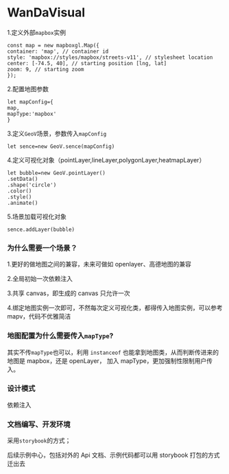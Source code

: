 # WanDaVisual



1.定义外部`mapbox`实例

```
const map = new mapboxgl.Map({
container: 'map', // container id
style: 'mapbox://styles/mapbox/streets-v11', // stylesheet location
center: [-74.5, 40], // starting position [lng, lat]
zoom: 9, // starting zoom
});

```

2.配置地图参数

```
let mapConfig={
map,
mapType:'mapbox'
}
```

3.定义`GeoV`场景，参数传入`mapConfig`

```
let sence=new GeoV.sence(mapConfig)
```

4.定义可视化对象（pointLayer,lineLayer,polygonLayer,heatmapLayer）

```
let bubble=new GeoV.pointLayer()
.setData()
.shape('circle')
.color()
.style()
.animate()
```

5.场景加载可视化对象

```
sence.addLayer(bubble)
```

### 为什么需要一个场景？

1.更好的做地图之间的兼容，未来可做如 openlayer、高德地图的兼容

2.全局初始一次依赖注入

3.共享 canvas，即生成的 canvas 只允许一次

4.绑定地图实例一次即可，不然每次定义可视化类，都得传入地图实例，可以参考 mapv，代码不优雅简洁

### 地图配置为什么需要传入`mapType`?

其实不传`mapType`也可以，利用 `instanceof` 也能拿到地图类，从而判断传进来的地图是 mapbox，还是 openLayer，
加入 mapType，更加强制性限制用户传入。



### 设计模式

依赖注入

### 文档编写、开发环境

采用`storybook`的方式；

后续示例中心，包括对外的 Api 文档、示例代码都可以用 storybook 打包的方式迁出去

